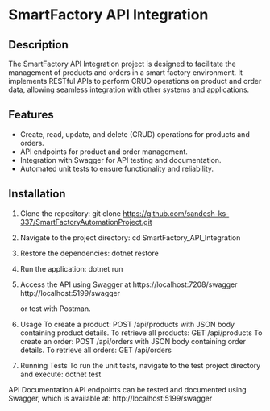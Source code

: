 # SmartFactory API Integration

## Description
The SmartFactory API Integration project is designed to facilitate the management of products and orders in a smart factory environment. It implements RESTful APIs to perform CRUD operations on product and order data, allowing seamless integration with other systems and applications.

## Features
- Create, read, update, and delete (CRUD) operations for products and orders.
- API endpoints for product and order management.
- Integration with Swagger for API testing and documentation.
- Automated unit tests to ensure functionality and reliability.

## Installation
1. Clone the repository:
    git clone https://github.com/sandesh-ks-337/SmartFactoryAutomationProject.git

2. Navigate to the project directory:
    cd SmartFactory_API_Integration

3. Restore the dependencies:
    dotnet restore

4. Run the application:
    dotnet run

5. Access the API using Swagger at 
    https://localhost:7208/swagger 
    http://localhost:5199/swagger

    or test with Postman.

6. Usage
To create a product: POST /api/products with JSON body containing product details.
To retrieve all products: GET /api/products
To create an order: POST /api/orders with JSON body containing order details.
To retrieve all orders: GET /api/orders

7. Running Tests
To run the unit tests, navigate to the test project directory and execute: 
dotnet test

API Documentation
API endpoints can be tested and documented using Swagger, which is available at: http://localhost:5199/swagger

